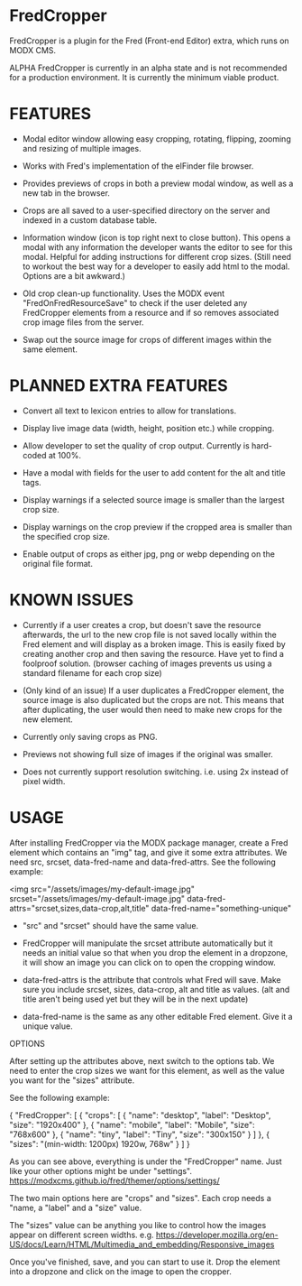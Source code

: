 FredCropper
===

FredCropper is a plugin for the Fred (Front-end Editor) extra, which runs on MODX CMS.

ALPHA
FredCropper is currently in an alpha state and is not recommended for a production environment.
It is currently the minimum viable product.


FEATURES
========
- Modal editor window allowing easy cropping, rotating, flipping, zooming and resizing of multiple images.

- Works with Fred's implementation of the elFinder file browser.

- Provides previews of crops in both a preview modal window, as well as a new tab in the browser.

- Crops are all saved to a user-specified directory on the server and indexed in a custom database table.

- Information window (icon is top right next to close button). This opens a modal with any information the developer
  wants the editor to see for this modal. Helpful for adding instructions for different crop sizes.
  (Still need to workout the best way for a developer to easily add html to the modal. Options are a bit awkward.)

- Old crop clean-up functionality. Uses the MODX event "FredOnFredResourceSave" to check if the user deleted any
  FredCropper elements from a resource and if so removes associated crop image files from the server.

- Swap out the source image for crops of different images within the same element.


PLANNED EXTRA FEATURES
======================
- Convert all text to lexicon entries to allow for translations.

- Display live image data (width, height, position etc.) while cropping.

- Allow developer to set the quality of crop output. Currently is hard-coded at 100%.

- Have a modal with fields for the user to add content for the alt and title tags.

- Display warnings if a selected source image is smaller than the largest crop size.

- Display warnings on the crop preview if the cropped area is smaller than the specified crop size.

- Enable output of crops as either jpg, png or webp depending on the original file format.


KNOWN ISSUES
============
- Currently if a user creates a crop, but doesn't save the resource afterwards, the url to the new crop file is not saved locally within
  the Fred element and will display as a broken image. This is easily fixed by creating another crop and then saving the resource.
  Have yet to find a foolproof solution. (browser caching of images prevents us using a standard filename for each crop size)

- (Only kind of an issue) If a user duplicates a FredCropper element, the source image is also duplicated but the crops
  are not. This means that after duplicating, the user would then need to make new crops for the new element.

- Currently only saving crops as PNG.

- Previews not showing full size of images if the original was smaller.

- Does not currently support resolution switching. i.e. using 2x instead of pixel width.


USAGE
=====
After installing FredCropper via the MODX package manager, create a Fred element which contains an "img" tag, and give
it some extra attributes. We need src, srcset, data-fred-name and data-fred-attrs. See the following example:

<img src="/assets/images/my-default-image.jpg"
    srcset="/assets/images/my-default-image.jpg"
    data-fred-attrs="srcset,sizes,data-crop,alt,title"
    data-fred-name="something-unique"
>

- "src" and "srcset" should have the same value.

- FredCropper will manipulate the srcset attribute automatically but it needs an initial value so that when you drop the
element in a dropzone, it will show an image you can click on to open the cropping window.

- data-fred-attrs is the attribute that controls what Fred will save. Make sure you include srcset, sizes, data-crop, alt and title as values.
(alt and title aren't being used yet but they will be in the next update)

- data-fred-name is the same as any other editable Fred element. Give it a unique value.

OPTIONS

After setting up the attributes above, next switch to the options tab. We need to enter the crop sizes we want for this element,
as well as the value you want for the "sizes" attribute.

See the following example:

{
  "FredCropper": [
    {
      "crops": [
        {
          "name": "desktop",
          "label": "Desktop",
          "size": "1920x400"
        },
        {
          "name": "mobile",
          "label": "Mobile",
          "size": "768x600"
        },
        {
          "name": "tiny",
          "label": "Tiny",
          "size": "300x150"
        }
      ]
    },
    {
      "sizes": "(min-width: 1200px) 1920w, 768w"
    }
  ]
}

As you can see above, everything is under the "FredCropper" name. Just like your other options might be under "settings".
https://modxcms.github.io/fred/themer/options/settings/

The two main options here are "crops" and "sizes". Each crop needs a "name, a "label" and a "size" value.

The "sizes" value can be anything you like to control how the images appear on different screen widths.
e.g. https://developer.mozilla.org/en-US/docs/Learn/HTML/Multimedia_and_embedding/Responsive_images


Once you've finished, save, and you can start to use it.
Drop the element into a dropzone and click on the image to open the cropper.